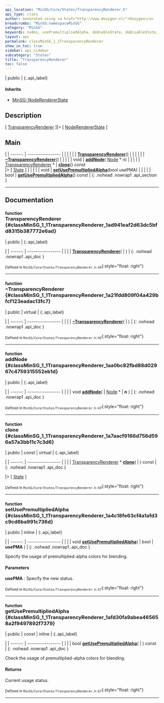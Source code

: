 ```yaml
---
api_location: "MinSG/Core/States/TransparencyRenderer.h"
api_type: class
author: Generated using <a href="http://www.doxygen.nl/">Doxygen</a>
breadcrumbs: "MinSG:namespaceMinSG"
category: "MinSG"
keywords: nodes, usePremultipliedAlpha, doEnableState, doDisableState, displayNode, TransparencyRenderer, TransparencyRenderer, ~TransparencyRenderer, addNode, clone, setUsePremultipliedAlpha, getUsePremultipliedAlpha
layout: api
permalink: classMinSG_1_1TransparencyRenderer
show_in_toc: true
sidebar: api_sidebar
subcategory: "States"
title: "TransparencyRenderer"
toc: false
---
```


| public |
{:.api_label}

#### Inherits

* [MinSG::NodeRendererState](classMinSG_1_1NodeRendererState)


## Description



[ [TransparencyRenderer](classMinSG_1_1TransparencyRenderer) ]|> [ [NodeRendererState](classMinSG_1_1NodeRendererState) ]



## Main

|
| ------: | ----------------- |
|  | |
|  | **[TransparencyRenderer](#classMinSG_1_1TransparencyRenderer_1ad941eaf2d63dc5bfd8315b387772e6ad)**() |
|  | |
|  | **[~TransparencyRenderer](#classMinSG_1_1TransparencyRenderer_1a21fdd809f04a429bfcf123eadac13fc7)**() |
|  | |
| void | **[addNode](#classMinSG_1_1TransparencyRenderer_1aa0bc82fbd88d02967c4759315552eb1d)**( [Node](classMinSG_1_1Node) * n) |
|  | |
| [TransparencyRenderer](classMinSG_1_1TransparencyRenderer) * | **[clone](#classMinSG_1_1TransparencyRenderer_1a7aacf9166d756d596a57a3bb11c7c3d6)**() const <br/> |> [ [State](classMinSG_1_1State) ] |
|  | |
| void | **[setUsePremultipliedAlpha](#classMinSG_1_1TransparencyRenderer_1a4c18fe63cf4a1afd3c9cd6ba991c736d)**(bool usePMA) |
|  | |
| bool | **[getUsePremultipliedAlpha](#classMinSG_1_1TransparencyRenderer_1afd30fa9abea465658a2f9497892f7379)**() const |
{: .nohead .nowrap1 .api_section }


-------------------------------------------------------------------

## Documentation

### <small>function</small><br/> TransparencyRenderer {#classMinSG_1_1TransparencyRenderer_1ad941eaf2d63dc5bfd8315b387772e6ad}

| public |
{:.api_label}

|
| ------: | ----------------- |
|  |
|  **[TransparencyRenderer](#classMinSG_1_1TransparencyRenderer_1ad941eaf2d63dc5bfd8315b387772e6ad)**( |  ) |
{: .nohead .nowrap1 .api_doc }





<sub>Defined in `MinSG/Core/States/TransparencyRenderer.h:44`</sub>{:style="float: right"}

-------------------------------------------------------------------

### <small>function</small><br/> ~TransparencyRenderer {#classMinSG_1_1TransparencyRenderer_1a21fdd809f04a429bfcf123eadac13fc7}

| public | virtual |
{:.api_label}

|
| ------: | ----------------- |
|  |
|  **[~TransparencyRenderer](#classMinSG_1_1TransparencyRenderer_1a21fdd809f04a429bfcf123eadac13fc7)**( |  ) |
{: .nohead .nowrap1 .api_doc }





<sub>Defined in `MinSG/Core/States/TransparencyRenderer.h:45`</sub>{:style="float: right"}

-------------------------------------------------------------------

### <small>function</small><br/> addNode {#classMinSG_1_1TransparencyRenderer_1aa0bc82fbd88d02967c4759315552eb1d}

| public |
{:.api_label}

|
| ------: | ----------------- |
|  |
| void **[addNode](#classMinSG_1_1TransparencyRenderer_1aa0bc82fbd88d02967c4759315552eb1d)**( |  [Node](classMinSG_1_1Node) * | **n** ) |
{: .nohead .nowrap1 .api_doc }





<sub>Defined in `MinSG/Core/States/TransparencyRenderer.h:47`</sub>{:style="float: right"}

-------------------------------------------------------------------

### <small>function</small><br/> clone {#classMinSG_1_1TransparencyRenderer_1a7aacf9166d756d596a57a3bb11c7c3d6}

| public | const | virtual |
{:.api_label}

|
| ------: | ----------------- |
|  |
| [TransparencyRenderer](classMinSG_1_1TransparencyRenderer) * **[clone](#classMinSG_1_1TransparencyRenderer_1a7aacf9166d756d596a57a3bb11c7c3d6)**( |  ) const |
{: .nohead .nowrap1 .api_doc }

|> [ [State](classMinSG_1_1State) ]





<sub>Defined in `MinSG/Core/States/TransparencyRenderer.h:50`</sub>{:style="float: right"}

-------------------------------------------------------------------

### <small>function</small><br/> setUsePremultipliedAlpha {#classMinSG_1_1TransparencyRenderer_1a4c18fe63cf4a1afd3c9cd6ba991c736d}

| public | inline |
{:.api_label}

|
| ------: | ----------------- |
|  |
| void **[setUsePremultipliedAlpha](#classMinSG_1_1TransparencyRenderer_1a4c18fe63cf4a1afd3c9cd6ba991c736d)**( | bool | **usePMA** ) |
{: .nohead .nowrap1 .api_doc }



Specify the usage of premultiplied-alpha colors for blending.


#### Parameters
**usePMA**
:  Specify the new status.







<sub>Defined in `MinSG/Core/States/TransparencyRenderer.h:57`</sub>{:style="float: right"}

-------------------------------------------------------------------

### <small>function</small><br/> getUsePremultipliedAlpha {#classMinSG_1_1TransparencyRenderer_1afd30fa9abea465658a2f9497892f7379}

| public | const | inline |
{:.api_label}

|
| ------: | ----------------- |
|  |
| bool **[getUsePremultipliedAlpha](#classMinSG_1_1TransparencyRenderer_1afd30fa9abea465658a2f9497892f7379)**( |  ) const |
{: .nohead .nowrap1 .api_doc }



Check the usage of premultiplied-alpha colors for blending.


#### Returns
Current usage status.





<sub>Defined in `MinSG/Core/States/TransparencyRenderer.h:67`</sub>{:style="float: right"}

-------------------------------------------------------------------

